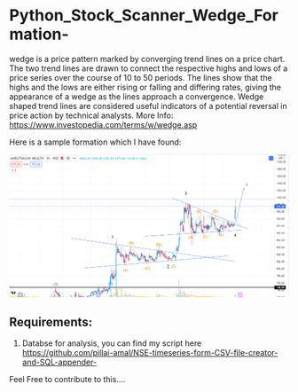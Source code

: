 # Python_Stock_Scanner_Wedge_Formation-
 wedge is a price pattern marked by converging trend lines on a price chart. The two trend lines are drawn to connect the respective highs and lows of a price series over the course of 10 to 50 periods. The lines show that the highs and the lows are either rising or falling and differing rates, giving the appearance of a wedge as the lines approach a convergence. Wedge shaped trend lines are considered useful indicators of a potential reversal in price action by technical analysts.
More Info: https://www.investopedia.com/terms/w/wedge.asp

Here is a sample formation which I have found: 

![alt text](https://github.com/pillai-amal/Python_Stock_Scanner_Wedge_Formation-/blob/main/Sample_ticker.png?raw=true "Logo Title Text 1")

## Requirements:
1. Databse for analysis, you can find my script here https://github.com/pillai-amal/NSE-timeseries-form-CSV-file-creator-and-SQL-appender-

Feel Free to contribute to this.... 
